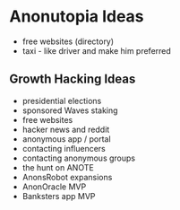 # Anonutopia Ideas

- free websites (directory)
- taxi - like driver and make him preferred

## Growth Hacking Ideas

- presidential elections
- sponsored Waves staking
- free websites
- hacker news and reddit
- anonymous app / portal
- contacting influencers
- contacting anonymous groups
- the hunt on ANOTE
- AnonsRobot expansions
- AnonOracle MVP
- Banksters app MVP
